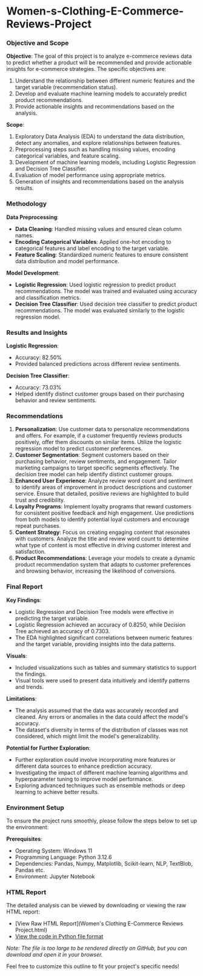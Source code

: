 # Women-s-Clothing-E-Commerce-Reviews-Project

### Objective and Scope
**Objective**: The goal of this project is to analyze e-commerce reviews data to predict whether a product will be recommended and provide actionable insights for e-commerce strategies. The specific objectives are:
1. Understand the relationship between different numeric features and the target variable (recommendation status).
2. Develop and evaluate machine learning models to accurately predict product recommendations.
3. Provide actionable insights and recommendations based on the analysis.

**Scope**:
1. Exploratory Data Analysis (EDA) to understand the data distribution, detect any anomalies, and explore relationships between features.
2. Preprocessing steps such as handling missing values, encoding categorical variables, and feature scaling.
3. Development of machine learning models, including Logistic Regression and Decision Tree Classifier.
4. Evaluation of model performance using appropriate metrics.
5. Generation of insights and recommendations based on the analysis results.

### Methodology
**Data Preprocessing**:
- **Data Cleaning**: Handled missing values and ensured clean column names.
- **Encoding Categorical Variables**: Applied one-hot encoding to categorical features and label encoding to the target variable.
- **Feature Scaling**: Standardized numeric features to ensure consistent data distribution and model performance.

**Model Development**:
- **Logistic Regression**: Used logistic regression to predict product recommendations. The model was trained and evaluated using accuracy and classification metrics.
- **Decision Tree Classifier**: Used decision tree classifier to predict product recommendations. The model was evaluated similarly to the logistic regression model.

### Results and Insights
**Logistic Regression**:
- Accuracy: 82.50%
- Provided balanced predictions across different review sentiments.

**Decision Tree Classifier**:
- Accuracy: 73.03%
- Helped identify distinct customer groups based on their purchasing behavior and review sentiments.

### Recommendations
1. **Personalization**: Use customer data to personalize recommendations and offers. For example, if a customer frequently reviews products positively, offer them discounts on similar items. Utilize the logistic regression model to predict customer preferences.
2. **Customer Segmentation**: Segment customers based on their purchasing behavior, review sentiments, and engagement. Tailor marketing campaigns to target specific segments effectively. The decision tree model can help identify distinct customer groups.
3. **Enhanced User Experience**: Analyze review word count and sentiment to identify areas of improvement in product descriptions and customer service. Ensure that detailed, positive reviews are highlighted to build trust and credibility.
4. **Loyalty Programs**: Implement loyalty programs that reward customers for consistent positive feedback and high engagement. Use predictions from both models to identify potential loyal customers and encourage repeat purchases.
5. **Content Strategy**: Focus on creating engaging content that resonates with customers. Analyze the title and review word count to determine what type of content is most effective in driving customer interest and satisfaction.
6. **Product Recommendations**: Leverage your models to create a dynamic product recommendation system that adapts to customer preferences and browsing behavior, increasing the likelihood of conversions.

### Final Report
**Key Findings**:
- Logistic Regression and Decision Tree models were effective in predicting the target variable.
- Logistic Regression achieved an accuracy of 0.8250, while Decision Tree achieved an accuracy of 0.7303.
- The EDA highlighted significant correlations between numeric features and the target variable, providing insights into the data patterns.

**Visuals**:
- Included visualizations such as tables and summary statistics to support the findings.
- Visual tools were used to present data intuitively and identify patterns and trends.

**Limitations**:
- The analysis assumed that the data was accurately recorded and cleaned. Any errors or anomalies in the data could affect the model's accuracy.
- The dataset's diversity in terms of the distribution of classes was not considered, which might limit the model's generalizability.

**Potential for Further Exploration**:
- Further exploration could involve incorporating more features or different data sources to enhance prediction accuracy.
- Investigating the impact of different machine learning algorithms and hyperparameter tuning to improve model performance.
- Exploring advanced techniques such as ensemble methods or deep learning to achieve better results.

### Environment Setup
To ensure the project runs smoothly, please follow the steps below to set up the environment:

**Prerequisites**:
- Operating System: Windows 11
- Programming Language: Python 3.12.6
- Dependencies: Pandas, Numpy, Matplotlib, Scikit-learn, NLP, TextBlob, Pandas etc.
- Environment: Jupyter Notebook

### HTML Report
The detailed analysis can be viewed by downloading or viewing the raw HTML report:

- [View Raw HTML Report](Women's Clothing E-Commerce Reviews Project.html)
- [View the code in Python file format](https://drive.google.com/file/d/1h83wJBLUbjYbjGQLqKuljRf4Zrvk9wSa/view?usp=drive_link)

*Note: The file is too large to be rendered directly on GitHub, but you can download and open it in your browser.*

Feel free to customize this outline to fit your project's specific needs!
